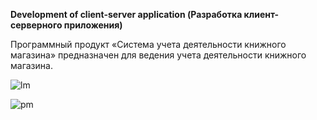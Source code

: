  **Development of client-server application
(Разработка клиент-серверного приложения)**

Программный продукт «Система учета деятельности книжного магазина» предназначен для ведения учета деятельности книжного магазина.


![lm](https://cloud.githubusercontent.com/assets/22240217/21758803/ed6351fc-d660-11e6-8899-c144f5e29099.jpg)


![pm](https://cloud.githubusercontent.com/assets/22240217/21758805/f1c25180-d660-11e6-9cab-08853b07caaa.jpg)
